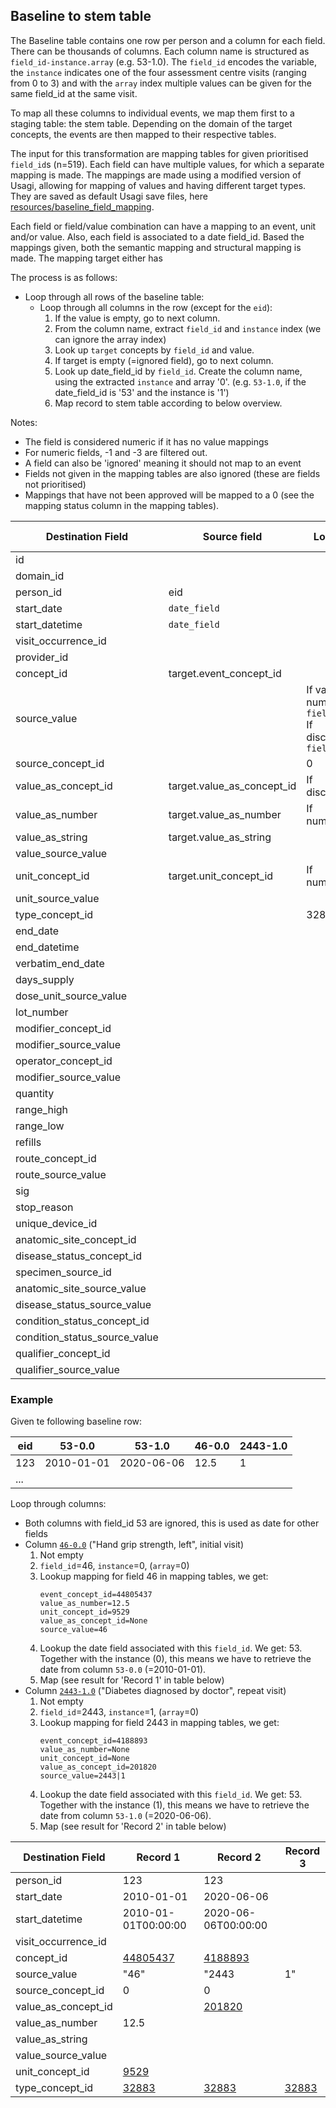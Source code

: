 ## Baseline to stem table

The Baseline table contains one row per person and a column for each field. There can be thousands of columns. Each column name is structured as `field_id-instance.array` (e.g. 53-1.0). The `field_id` encodes the variable, the `instance` indicates one of the four assessment centre visits (ranging from 0 to 3) and with the `array` index multiple values can be given for the same field_id at the same visit.

To map all these columns to individual events, we map them first to a staging table: the stem table. Depending on the domain of the target concepts, the events are then mapped to their respective tables.

The input for this transformation are mapping tables for given prioritised `field_id`s (n=519). Each field can have multiple values, for which a separate mapping is made. The mappings are made using a modified version of Usagi, allowing for mapping of values and having different target types. They are saved as default Usagi save files, here [resources/baseline_field_mapping](resources/baseline_field_mapping). 

Each field or field/value combination can have a mapping to an event, unit and/or value. Also, each field is associated to a date field_id. Based the mappings given, both the semantic mapping and structural mapping is made. The mapping target either has

The process is as follows:
- Loop through all rows of the baseline table:
  - Loop through all columns in the row (except for the `eid`):
    1. If the value is empty, go to next column.
    1. From the column name, extract `field_id` and `instance` index (we can ignore the array index)
    2. Look up `target` concepts by `field_id` and value.
    2. If target is empty (=ignored field), go to next column.
    3. Look up date_field_id by `field_id`. Create the column name, using the extracted `instance` and array '0'. (e.g. `53-1.0`, if the date_field_id is '53' and the instance is '1')
    4. Map record to stem table according to below overview.

Notes:
 - The field is considered numeric if it has no value mappings
 - For numeric fields, -1 and -3 are filtered out.
 - A field can also be 'ignored' meaning it should not map to an event
 - Fields not given in the mapping tables are also ignored (these are fields not prioritised)
 - Mappings that have not been approved will be mapped to a 0 (see the mapping status column in the mapping tables). 

| Destination Field | Source field | Logic | Comment field |
| --- | --- | --- | --- |
| id |  |  |  |
| domain_id |  |  |  |
| person_id | eid |  |  |
| start_date | `date_field` |  |  |
| start_datetime | `date_field` |  |  |
| visit_occurrence_id |  |  | TBD |
| provider_id |  |  |  |
| concept_id | target.event_concept_id |  |  |
| source_value |  | If value numeric: `field_id`<br>If discrete: `field_id`|`value` |  |
| source_concept_id |  | 0 |  |
| value_as_concept_id | target.value_as_concept_id | If discrete |  |
| value_as_number | target.value_as_number | If numeric |  |
| value_as_string | target.value_as_string |  | TBD |
| value_source_value |  |  |  |
| unit_concept_id | target.unit_concept_id | If numeric |  |
| unit_source_value |  |  |  |
| type_concept_id |  | 32883 | Survey |
| end_date |  |  |  |
| end_datetime |  |  |  |
| verbatim_end_date |  |  |  |
| days_supply |  |  |  |
| dose_unit_source_value |  |  |  |
| lot_number |  |  |  |
| modifier_concept_id |  |  |  |
| modifier_source_value |  |  |  |
| operator_concept_id |  |  |  |
| modifier_source_value |  |  |  |
| quantity |  |  |  |
| range_high |  |  |  |
| range_low |  |  |  |
| refills |  |  |  |
| route_concept_id |  |  |  |
| route_source_value |  |  |  |
| sig |  |  |  |
| stop_reason |  |  |  |
| unique_device_id |  |  |  |
| anatomic_site_concept_id |  |  |  |
| disease_status_concept_id |  |  |  |
| specimen_source_id |  |  |  |
| anatomic_site_source_value |  |  |  |
| disease_status_source_value |  |  |  |
| condition_status_concept_id |  |  |  |
| condition_status_source_value |  |  |  |
| qualifier_concept_id |  |  |  |
| qualifier_source_value |  |  |  |

### Example
Given te following baseline row:

| eid | 53-0.0 | 53-1.0 | 46-0.0 | 2443-1.0 |
| --- | --- | --- | --- | --- |
| 123 | 2010-01-01 | 2020-06-06 | 12.5 | 1 |
| ... |  |  |  |  |

Loop through columns:
- Both columns with field_id 53 are ignored, this is used as date for other fields
- Column [`46-0.0`](https://biobank.ctsu.ox.ac.uk/crystal/field.cgi?id=46) ("Hand grip strength, left", initial visit)
  1. Not empty
  2. `field_id`=46, `instance`=0, (`array`=0)
  3. Lookup mapping for field 46 in mapping tables, we get:
     ```
     event_concept_id=44805437
     value_as_number=12.5
     unit_concept_id=9529
     value_as_concept_id=None
     source_value=46
     ```
  4. Lookup the date field associated with this `field_id`. We get: 53. Together with the instance (0), this means we have to retrieve the date from column `53-0.0` (=2010-01-01).
  5. Map (see result for 'Record 1' in table below)
- Column [`2443-1.0`](https://biobank.ctsu.ox.ac.uk/crystal/field.cgi?id=2443) ("Diabetes diagnosed by doctor", repeat visit)
  1. Not empty
  2. `field_id`=2443, `instance`=1, (`array`=0)
  3. Lookup mapping for field 2443 in mapping tables, we get:
     ```
     event_concept_id=4188893
     value_as_number=None
     unit_concept_id=None
     value_as_concept_id=201820
     source_value=2443|1
     ```
  4. Lookup the date field associated with this `field_id`. We get: 53. Together with the instance (1), this means we have to retrieve the date from column `53-1.0` (=2020-06-06).
  5. Map (see result for 'Record 2' in table below)
     
| Destination Field | Record 1 | Record 2 | Record 3 |
| --- | --- | --- |--- |
| person_id | 123 | 123 |  |
| start_date | 2010-01-01 | 2020-06-06 |  |
| start_datetime | 2010-01-01T00:00:00 | 2020-06-06T00:00:00 |  |
| visit_occurrence_id |  |  |  |
| concept_id | [44805437](https://athena.ohdsi.org/search-terms/terms/44805437) | [4188893](https://athena.ohdsi.org/search-terms/terms/4188893) |  |
| source_value | "46" | "2443|1" |  |
| source_concept_id | 0 | 0 |  |
| value_as_concept_id |  | [201820](https://athena.ohdsi.org/search-terms/terms/201820) |  |
| value_as_number | 12.5 |  |  |
| value_as_string |  |  |  |
| value_source_value |  |  |  |
| unit_concept_id | [9529](https://athena.ohdsi.org/search-terms/terms/9529) |  |  |
| type_concept_id | [32883](https://athena.ohdsi.org/search-terms/terms/32883) | [32883](https://athena.ohdsi.org/search-terms/terms/32883) | [32883](https://athena.ohdsi.org/search-terms/terms/32883) |
